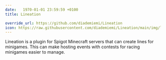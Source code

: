 ```yaml
---
date:   1970-01-01 23:59:59 +0100
title: Lineation

override_url: https://github.com/diademiemi/Lineation
icon: https://raw.githubusercontent.com/diademiemi/Lineation/main/img/logo.png
---
```


Lineation is a plugin for Spigot Minecraft servers that can create lines for minigames. This can make hosting events with contests for racing minigames easier to manage.